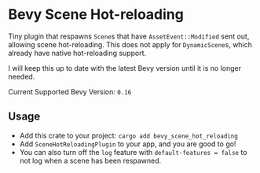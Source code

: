 # Bevy Scene Hot-reloading
Tiny plugin that respawns `Scene`s that have `AssetEvent::Modified` sent out, allowing scene hot-reloading.
This does not apply for `DynamicScene`s, which already have native hot-reloading support.

I will keep this up to date with the latest Bevy version until it is no longer needed.

Current Supported Bevy Version: `0.16`

## Usage
- Add this crate to your project: `cargo add bevy_scene_hot_reloading`
- Add `SceneHotReloadingPlugin` to your app, and you are good to go!
- You can also turn off the `log` feature with `default-features = false` to not log when a scene has been respawned.
